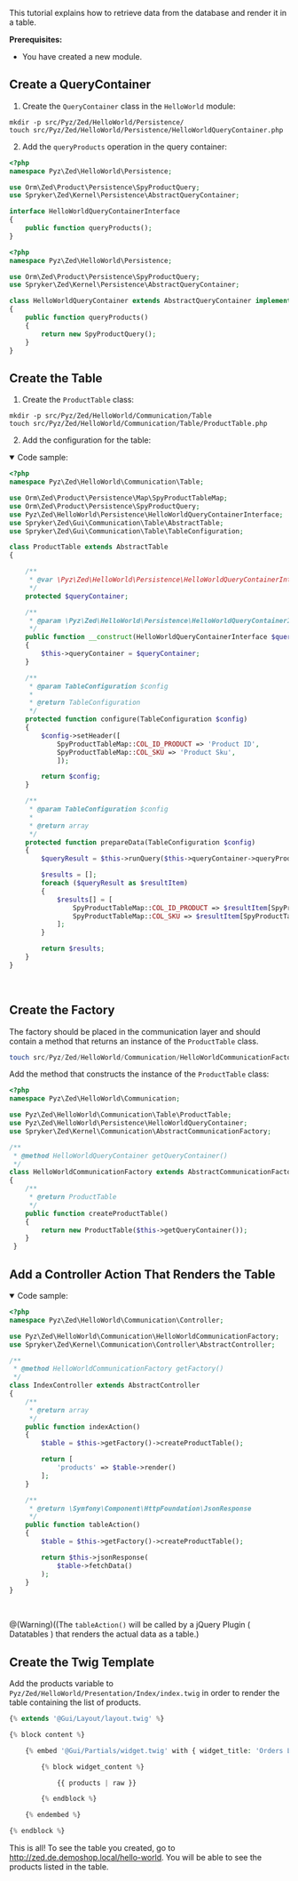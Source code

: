 <!--used to be: http://spryker.github.io/tutorials/zed/create-table-view/-->

This tutorial explains how to retrieve data from the database and render it in a table.

**Prerequisites:**

* You have created a new module.

## Create a QueryContainer
1. Create the `QueryContainer` class in the `HelloWorld` module:

```
mkdir -p src/Pyz/Zed/HelloWorld/Persistence/
touch src/Pyz/Zed/HelloWorld/Persistence/HelloWorldQueryContainer.php
```

2. Add the `queryProducts` operation in the query container:

```php
<?php
namespace Pyz\Zed\HelloWorld\Persistence;

use Orm\Zed\Product\Persistence\SpyProductQuery;
use Spryker\Zed\Kernel\Persistence\AbstractQueryContainer;

interface HelloWorldQueryContainerInterface
{
    public function queryProducts();
}
```

```php
<?php
namespace Pyz\Zed\HelloWorld\Persistence;

use Orm\Zed\Product\Persistence\SpyProductQuery;
use Spryker\Zed\Kernel\Persistence\AbstractQueryContainer;

class HelloWorldQueryContainer extends AbstractQueryContainer implements HelloWorldQueryContainerInterface
{
    public function queryProducts()
    {
        return new SpyProductQuery();
    }
}
```

## Create the Table
1. Create the `ProductTable` class:

```
mkdir -p src/Pyz/Zed/HelloWorld/Communication/Table
touch src/Pyz/Zed/HelloWorld/Communication/Table/ProductTable.php
```

2. Add the configuration for the table:

<details open>
<summary>Code sample:</summary>
    
```php
<?php
namespace Pyz\Zed\HelloWorld\Communication\Table;

use Orm\Zed\Product\Persistence\Map\SpyProductTableMap;
use Orm\Zed\Product\Persistence\SpyProductQuery;
use Pyz\Zed\HelloWorld\Persistence\HelloWorldQueryContainerInterface;
use Spryker\Zed\Gui\Communication\Table\AbstractTable;
use Spryker\Zed\Gui\Communication\Table\TableConfiguration;

class ProductTable extends AbstractTable
{

    /**
     * @var \Pyz\Zed\HelloWorld\Persistence\HelloWorldQueryContainerInterface
     */
    protected $queryContainer;

    /**
     * @param \Pyz\Zed\HelloWorld\Persistence\HelloWorldQueryContainerInterface $queryContainer
     */
    public function __construct(HelloWorldQueryContainerInterface $queryContainer)
    {
        $this->queryContainer = $queryContainer;
    }

    /**
     * @param TableConfiguration $config
     *
     * @return TableConfiguration
     */
    protected function configure(TableConfiguration $config)
    {
        $config->setHeader([
            SpyProductTableMap::COL_ID_PRODUCT => 'Product ID',
            SpyProductTableMap::COL_SKU => 'Product Sku',
            ]);

        return $config;
    }

    /**
     * @param TableConfiguration $config
     *
     * @return array
     */
    protected function prepareData(TableConfiguration $config)
    {
        $queryResult = $this->runQuery($this->queryContainer->queryProducts(), $config);

        $results = [];
        foreach ($queryResult as $resultItem)
        {
            $results[] = [
                SpyProductTableMap::COL_ID_PRODUCT => $resultItem[SpyProductTableMap::COL_ID_PRODUCT],
                SpyProductTableMap::COL_SKU => $resultItem[SpyProductTableMap::COL_SKU],
            ];
        }

        return $results;
    }
}
```

</br>
</details>

## Create the Factory
The factory should be placed in the communication layer and should contain a method that returns an instance of the `ProductTable` class.

```php
touch src/Pyz/Zed/HelloWorld/Communication/HelloWorldCommunicationFactory.php
```

Add the method that constructs the instance of the `ProductTable` class:

```php
<?php
namespace Pyz\Zed\HelloWorld\Communication;

use Pyz\Zed\HelloWorld\Communication\Table\ProductTable;
use Pyz\Zed\HelloWorld\Persistence\HelloWorldQueryContainer;
use Spryker\Zed\Kernel\Communication\AbstractCommunicationFactory;

/**
 * @method HelloWorldQueryContainer getQueryContainer()
 */
class HelloWorldCommunicationFactory extends AbstractCommunicationFactory
{
    /**
     * @return ProductTable
     */
    public function createProductTable()
    {
        return new ProductTable($this->getQueryContainer());
    }
 }
```

## Add a Controller Action That Renders the Table

<details open>
<summary>Code sample:</summary>

```php
<?php
namespace Pyz\Zed\HelloWorld\Communication\Controller;

use Pyz\Zed\HelloWorld\Communication\HelloWorldCommunicationFactory;
use Spryker\Zed\Kernel\Communication\Controller\AbstractController;

/**
 * @method HelloWorldCommunicationFactory getFactory()
 */
class IndexController extends AbstractController
{
    /**
     * @return array
     */
    public function indexAction()
    {
        $table = $this->getFactory()->createProductTable();

        return [
            'products' => $table->render()
        ];
    }

    /**
     * @return \Symfony\Component\HttpFoundation\JsonResponse
     */
    public function tableAction()
    {
        $table = $this->getFactory()->createProductTable();

        return $this->jsonResponse(
            $table->fetchData()
        );
    }
}
```

</br>
</details>

@(Warning)((The `tableAction()` will be called by a jQuery Plugin ( Datatables ) that renders the actual data as a table.)

## Create the Twig Template
Add the products variable to `Pyz/Zed/HelloWorld/Presentation/Index/index.twig` in order to render the table containing the list of products.

```php
{% extends '@Gui/Layout/layout.twig' %}

{% block content %}

    {% embed '@Gui/Partials/widget.twig' with { widget_title: 'Orders List' } %}

        {% block widget_content %}

            {{ products | raw }}

        {% endblock %}

    {% endembed %}

{% endblock %}
```

This is all! To see the table you created, go to http://zed.de.demoshop.local/hello-world. You will be able to see the products listed in the table.